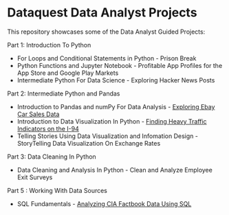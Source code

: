 # Dataquest Data Analyst Projects
This repository showcases some of the Data Analyst Guided Projects:

Part 1: Introduction To Python
- For Loops and Conditional Statements in Python - Prison Break
- Python Functions and Jupyter Notebook - Profitable App Profiles for the App Store and Google Play Markets
- Intermediate Python For Data Science - Exploring Hacker News Posts
  
Part 2: Intermediate Python and Pandas
- Introduction to Pandas and numPy For Data Analysis - [Exploring Ebay Car Sales Data](https://github.com/bkwerema/Dataquest/blob/main/Exploring%20eBay%20Car%20Sales%20Data.ipynb) 
- Introduction to Data Visualization In Python - [Finding Heavy Traffic Indicators on the I-94](https://github.com/bkwerema/Dataquest/blob/main/Finding%20Heavy%20Traffic%20Indicators%20on%20I-94.ipynb)
- Telling Stories Using Data Visualization and Infomation Design - StoryTelling Data Visualization On Exchange Rates
  
Part 3: Data Cleaning In Python
- Data Cleaning and Analysis In Python - Clean and Analyze Employee Exit Surveys

Part 5 : Working With Data Sources
- SQL Fundamentals - [Analyzing CIA Factbook Data Using SQL](https://github.com/bkwerema/Dataquest/blob/main/Analyzing%20CIA%20Factbook%20Data%20Using%20SQL.ipynb)
